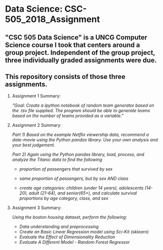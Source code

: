 # Data Science: CSC-505_2018_Assignment

## "CSC 505 Data Science" is a UNCG Computer Science course I took that centers around a group project.  Independent of the group project, three individually graded assignments were due.

## This repository consists of those three assignments.

1. Assignment 1 Summary: 

   *"Goal: Create a ipython notebook of random team generator based on the .tsv file supplied. The program should be 
able to generate teams based on the number of teams provided as a variable."*

2. Assignment 2 Summary: 

   *Part 1) Based on the example Netflix viewership data, recommend a date-movie using the Python pandas library.  Use your own analysis and 
your best judgement.*

   *Part 2) Again using the Python pandas library, load, process, and analyze the Titanic data to find the following*
   
   -   *proportion of passengers that survived by sex*
      
   -   *same proportion of passengers, but by sex AND class*
      
   -   *create age categories: children (under 14 years), adolescents (14-20), adult (21-64), and senior(65+), and calculate survival proportions by age category, class, and sex*

3. Assignment 3 Summary: 

   *Using the boston housing dataset, perform the following:*
   -   *Data understanding and preprocessing*
   -   *Create an Basic Linear Regression model using Sci-Kit (sklearn)*
   -   *Evaluate the Effect of Dimensionality Reduction*
   -   *Evaluate A Different Model - Random Forest Regressor*
